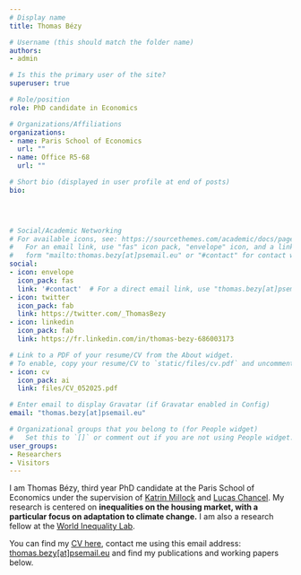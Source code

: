 ```yaml
---
# Display name
title: Thomas Bézy

# Username (this should match the folder name)
authors:
- admin

# Is this the primary user of the site?
superuser: true

# Role/position
role: PhD candidate in Economics

# Organizations/Affiliations
organizations: 
- name: Paris School of Economics
  url: ""
- name: Office R5-68
  url: ""

# Short bio (displayed in user profile at end of posts)
bio: 

 


# Social/Academic Networking
# For available icons, see: https://sourcethemes.com/academic/docs/page-builder/#icons
#   For an email link, use "fas" icon pack, "envelope" icon, and a link in the
#   form "mailto:thomas.bezy[at]psemail.eu" or "#contact" for contact widget.
social:
- icon: envelope
  icon_pack: fas
  link: '#contact'  # For a direct email link, use "thomas.bezy[at]psemail.eu".
- icon: twitter
  icon_pack: fab
  link: https://twitter.com/_ThomasBezy
- icon: linkedin
  icon_pack: fab
  link: https://fr.linkedin.com/in/thomas-bezy-686003173

# Link to a PDF of your resume/CV from the About widget.
# To enable, copy your resume/CV to `static/files/cv.pdf` and uncomment the lines below.
- icon: cv
  icon_pack: ai
  link: files/CV_052025.pdf

# Enter email to display Gravatar (if Gravatar enabled in Config)
email: "thomas.bezy[at]psemail.eu"

# Organizational groups that you belong to (for People widget)
#   Set this to `[]` or comment out if you are not using People widget.
user_groups:
- Researchers
- Visitors
---
```


I am Thomas Bézy, third year PhD candidate at the Paris School of Economics under the supervision of <a href=https://www.parisschoolofeconomics.eu/fr/millock-katrin/>Katrin Millock</a> and <a href=https://lucaschancel.com/>Lucas Chancel</a>. My research is centered on <b>inequalities on the housing market, with a particular focus on adaptation to climate change.</b> I am also a research fellow at the <a href=https://inequalitylab.world/en/>World Inequality Lab</a>. <br>


You can find my <a href=files/CV_052025.pdf><u>CV here</a></u>, contact me using this email address: <u>thomas.bezy[at]psemail.eu</u> and find my publications and working papers below.
